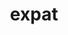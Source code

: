 ---
title: "expat"
layout: cache
categories: [package, develop-2024-10-06]
meta: {"versions": ["2.6.3"], "compilers": ["apple-clang@=15.0.0", "cce@=15.0.1", "gcc@=10.2.1", "gcc@=11.1.0", "gcc@=11.4.0", "gcc@=12.3.0", "gcc@=13.2.0", "gcc@=7.3.1", "gcc@=7.5.0", "gcc@=9.4.0", "intel@=2021.10.0", "oneapi@=2023.2.0", "oneapi@=2024.2.1"], "oss": ["amzn2", "centos7", "rhel8", "ubuntu18.04", "ubuntu20.04", "ubuntu22.04", "ubuntu24.04", "ventura"], "platforms": ["darwin", "linux"], "targets": ["aarch64", "neoverse_n1", "neoverse_v1", "neoverse_v2", "ppc64le", "x86_64_v3", "x86_64_v4", "zen4"], "stacks": ["aws-isc", "aws-isc-aarch64", "aws-pcluster-neoverse_v1", "aws-pcluster-x86_64_v4", "build_systems", "data-vis-sdk", "developer-tools-manylinux2014", "e4s", "e4s-cray-rhel", "e4s-neoverse-v2", "e4s-neoverse_v1", "e4s-oneapi", "e4s-power", "e4s-rocm-external", "ml-darwin-aarch64-mps", "ml-linux-x86_64-cpu", "ml-linux-x86_64-cuda", "ml-linux-x86_64-rocm", "radiuss", "radiuss-aws", "radiuss-aws-aarch64", "root", "tutorial"], "num_specs": 23, "num_specs_by_stack": {"root": 23, "ml-darwin-aarch64-mps": 1, "aws-isc-aarch64": 2, "radiuss-aws-aarch64": 2, "aws-pcluster-neoverse_v1": 2, "radiuss-aws": 1, "aws-isc": 1, "aws-pcluster-x86_64_v4": 6, "e4s-cray-rhel": 1, "developer-tools-manylinux2014": 1, "build_systems": 1, "radiuss": 1, "e4s-power": 1, "data-vis-sdk": 1, "e4s-neoverse_v1": 1, "e4s-neoverse-v2": 1, "e4s": 1, "tutorial": 2, "e4s-rocm-external": 1, "e4s-oneapi": 1, "ml-linux-x86_64-cuda": 1, "ml-linux-x86_64-rocm": 1, "ml-linux-x86_64-cpu": 1}}
spec_details: [{"hash": "efm7wdwhqlnhbl6sehxdv7fvhet37w3n", "compiler": "apple-clang@=15.0.0", "versions": ["2.6.3"], "os": "ventura", "platform": "darwin", "target": "aarch64", "variants": ["build_system=autotools", "~libbsd"], "stacks": ["root", "ml-darwin-aarch64-mps"], "size": "-", "tarball": "https://binaries.spack.io/develop-2024-10-06/build_cache/darwin-ventura-aarch64/apple-clang-15.0.0/expat-2.6.3/darwin-ventura-aarch64-apple-clang-15.0.0-expat-2.6.3-efm7wdwhqlnhbl6sehxdv7fvhet37w3n.spack"}, {"hash": "nyemty4tp3mofy7zmv4bvnkfz4btdwzw", "compiler": "gcc@=7.3.1", "versions": ["2.6.3"], "os": "amzn2", "platform": "linux", "target": "aarch64", "variants": ["build_system=autotools", "+libbsd"], "stacks": ["root", "aws-isc-aarch64", "radiuss-aws-aarch64"], "size": "-", "tarball": "https://binaries.spack.io/develop-2024-10-06/build_cache/linux-amzn2-aarch64/gcc-7.3.1/expat-2.6.3/linux-amzn2-aarch64-gcc-7.3.1-expat-2.6.3-nyemty4tp3mofy7zmv4bvnkfz4btdwzw.spack"}, {"hash": "z4zwkwh7vyoauew4lkfst3cixexx5ane", "compiler": "gcc@=7.3.1", "versions": ["2.6.3"], "os": "amzn2", "platform": "linux", "target": "neoverse_n1", "variants": ["build_system=autotools", "+libbsd"], "stacks": ["root", "aws-isc-aarch64", "radiuss-aws-aarch64"], "size": "-", "tarball": "https://binaries.spack.io/develop-2024-10-06/build_cache/linux-amzn2-neoverse_n1/gcc-7.3.1/expat-2.6.3/linux-amzn2-neoverse_n1-gcc-7.3.1-expat-2.6.3-z4zwkwh7vyoauew4lkfst3cixexx5ane.spack"}, {"hash": "kbxiisdwf4tkkwzan6zbsp7wojegbfnz", "compiler": "gcc@=12.3.0", "versions": ["2.6.3"], "os": "amzn2", "platform": "linux", "target": "neoverse_n1", "variants": ["build_system=autotools", "+libbsd"], "stacks": ["root", "aws-pcluster-neoverse_v1"], "size": "-", "tarball": "https://binaries.spack.io/develop-2024-10-06/build_cache/linux-amzn2-neoverse_n1/gcc-12.3.0/expat-2.6.3/linux-amzn2-neoverse_n1-gcc-12.3.0-expat-2.6.3-kbxiisdwf4tkkwzan6zbsp7wojegbfnz.spack"}, {"hash": "o43dl6d4splkfzasijgjziio3ujxf5b2", "compiler": "gcc@=7.3.1", "versions": ["2.6.3"], "os": "amzn2", "platform": "linux", "target": "x86_64_v3", "variants": ["build_system=autotools", "+libbsd"], "stacks": ["root", "radiuss-aws", "aws-isc"], "size": "-", "tarball": "https://binaries.spack.io/develop-2024-10-06/build_cache/linux-amzn2-x86_64_v3/gcc-7.3.1/expat-2.6.3/linux-amzn2-x86_64_v3-gcc-7.3.1-expat-2.6.3-o43dl6d4splkfzasijgjziio3ujxf5b2.spack"}, {"hash": "bzwadga2cqw2t2nvmpj2nsauk6evgntr", "compiler": "gcc@=12.3.0", "versions": ["2.6.3"], "os": "amzn2", "platform": "linux", "target": "neoverse_v1", "variants": ["build_system=autotools", "+libbsd"], "stacks": ["root", "aws-pcluster-neoverse_v1"], "size": "-", "tarball": "https://binaries.spack.io/develop-2024-10-06/build_cache/linux-amzn2-neoverse_v1/gcc-12.3.0/expat-2.6.3/linux-amzn2-neoverse_v1-gcc-12.3.0-expat-2.6.3-bzwadga2cqw2t2nvmpj2nsauk6evgntr.spack"}, {"hash": "oj36fka4xjig2pn737domst7ym5jkepf", "compiler": "gcc@=12.3.0", "versions": ["2.6.3"], "os": "amzn2", "platform": "linux", "target": "x86_64_v3", "variants": ["build_system=autotools", "+libbsd"], "stacks": ["aws-pcluster-x86_64_v4", "root"], "size": "-", "tarball": "https://binaries.spack.io/develop-2024-10-06/build_cache/linux-amzn2-x86_64_v3/gcc-12.3.0/expat-2.6.3/linux-amzn2-x86_64_v3-gcc-12.3.0-expat-2.6.3-oj36fka4xjig2pn737domst7ym5jkepf.spack"}, {"hash": "yyjwmap573ysp5cwsvfgofe3m2pxvz3z", "compiler": "gcc@=12.3.0", "versions": ["2.6.3"], "os": "amzn2", "platform": "linux", "target": "x86_64_v4", "variants": ["build_system=autotools", "+libbsd"], "stacks": ["aws-pcluster-x86_64_v4", "root"], "size": "-", "tarball": "https://binaries.spack.io/develop-2024-10-06/build_cache/linux-amzn2-x86_64_v4/gcc-12.3.0/expat-2.6.3/linux-amzn2-x86_64_v4-gcc-12.3.0-expat-2.6.3-yyjwmap573ysp5cwsvfgofe3m2pxvz3z.spack"}, {"hash": "dfvzhbn7sw7afjbdeuub764qmeyc3ko5", "compiler": "oneapi@=2023.2.0", "versions": ["2.6.3"], "os": "amzn2", "platform": "linux", "target": "x86_64_v3", "variants": ["build_system=autotools", "+libbsd"], "stacks": ["aws-pcluster-x86_64_v4", "root"], "size": "-", "tarball": "https://binaries.spack.io/develop-2024-10-06/build_cache/linux-amzn2-x86_64_v3/oneapi-2023.2.0/expat-2.6.3/linux-amzn2-x86_64_v3-oneapi-2023.2.0-expat-2.6.3-dfvzhbn7sw7afjbdeuub764qmeyc3ko5.spack"}, {"hash": "sxmhm3ljkgmmyhkyrfe7sowpbxaloiwk", "compiler": "intel@=2021.10.0", "versions": ["2.6.3"], "os": "amzn2", "platform": "linux", "target": "x86_64_v3", "variants": ["build_system=autotools", "+libbsd"], "stacks": ["aws-pcluster-x86_64_v4", "root"], "size": "-", "tarball": "https://binaries.spack.io/develop-2024-10-06/build_cache/linux-amzn2-x86_64_v3/intel-2021.10.0/expat-2.6.3/linux-amzn2-x86_64_v3-intel-2021.10.0-expat-2.6.3-sxmhm3ljkgmmyhkyrfe7sowpbxaloiwk.spack"}, {"hash": "3facrsf26q35jnk3z6eqnwyif36tzm3n", "compiler": "cce@=15.0.1", "versions": ["2.6.3"], "os": "rhel8", "platform": "linux", "target": "zen4", "variants": ["build_system=autotools", "+libbsd"], "stacks": ["root", "e4s-cray-rhel"], "size": "-", "tarball": "https://binaries.spack.io/develop-2024-10-06/build_cache/linux-rhel8-zen4/cce-15.0.1/expat-2.6.3/linux-rhel8-zen4-cce-15.0.1-expat-2.6.3-3facrsf26q35jnk3z6eqnwyif36tzm3n.spack"}, {"hash": "j4bumz7kd3yxlckfioneykfbhgx3tehf", "compiler": "gcc@=10.2.1", "versions": ["2.6.3"], "os": "centos7", "platform": "linux", "target": "x86_64_v3", "variants": ["build_system=autotools", "+libbsd"], "stacks": ["root", "developer-tools-manylinux2014"], "size": "-", "tarball": "https://binaries.spack.io/develop-2024-10-06/build_cache/linux-centos7-x86_64_v3/gcc-10.2.1/expat-2.6.3/linux-centos7-x86_64_v3-gcc-10.2.1-expat-2.6.3-j4bumz7kd3yxlckfioneykfbhgx3tehf.spack"}, {"hash": "crsnhph4ph4sxwunux37iapeadydhtrv", "compiler": "intel@=2021.10.0", "versions": ["2.6.3"], "os": "amzn2", "platform": "linux", "target": "x86_64_v4", "variants": ["build_system=autotools", "+libbsd"], "stacks": ["aws-pcluster-x86_64_v4", "root"], "size": "-", "tarball": "https://binaries.spack.io/develop-2024-10-06/build_cache/linux-amzn2-x86_64_v4/intel-2021.10.0/expat-2.6.3/linux-amzn2-x86_64_v4-intel-2021.10.0-expat-2.6.3-crsnhph4ph4sxwunux37iapeadydhtrv.spack"}, {"hash": "2pujfb6g36b3gx2m64m7pdqsdu5lkgx4", "compiler": "oneapi@=2023.2.0", "versions": ["2.6.3"], "os": "amzn2", "platform": "linux", "target": "x86_64_v4", "variants": ["build_system=autotools", "+libbsd"], "stacks": ["aws-pcluster-x86_64_v4", "root"], "size": "-", "tarball": "https://binaries.spack.io/develop-2024-10-06/build_cache/linux-amzn2-x86_64_v4/oneapi-2023.2.0/expat-2.6.3/linux-amzn2-x86_64_v4-oneapi-2023.2.0-expat-2.6.3-2pujfb6g36b3gx2m64m7pdqsdu5lkgx4.spack"}, {"hash": "r5uq6vcnetoafk54sshqezbhckjw7hyd", "compiler": "gcc@=7.5.0", "versions": ["2.6.3"], "os": "ubuntu18.04", "platform": "linux", "target": "x86_64_v3", "variants": ["build_system=autotools", "+libbsd"], "stacks": ["build_systems", "root", "radiuss"], "size": "-", "tarball": "https://binaries.spack.io/develop-2024-10-06/build_cache/linux-ubuntu18.04-x86_64_v3/gcc-7.5.0/expat-2.6.3/linux-ubuntu18.04-x86_64_v3-gcc-7.5.0-expat-2.6.3-r5uq6vcnetoafk54sshqezbhckjw7hyd.spack"}, {"hash": "7sa6jp5ontjwmy4cjcc52vhjuidmifjb", "compiler": "gcc@=9.4.0", "versions": ["2.6.3"], "os": "ubuntu20.04", "platform": "linux", "target": "ppc64le", "variants": ["build_system=autotools", "+libbsd"], "stacks": ["root", "e4s-power"], "size": "-", "tarball": "https://binaries.spack.io/develop-2024-10-06/build_cache/linux-ubuntu20.04-ppc64le/gcc-9.4.0/expat-2.6.3/linux-ubuntu20.04-ppc64le-gcc-9.4.0-expat-2.6.3-7sa6jp5ontjwmy4cjcc52vhjuidmifjb.spack"}, {"hash": "ymp444i7a5ie2vxbx3baij6q2ypolzpt", "compiler": "gcc@=11.1.0", "versions": ["2.6.3"], "os": "ubuntu20.04", "platform": "linux", "target": "x86_64_v3", "variants": ["build_system=autotools", "+libbsd"], "stacks": ["root", "data-vis-sdk"], "size": "-", "tarball": "https://binaries.spack.io/develop-2024-10-06/build_cache/linux-ubuntu20.04-x86_64_v3/gcc-11.1.0/expat-2.6.3/linux-ubuntu20.04-x86_64_v3-gcc-11.1.0-expat-2.6.3-ymp444i7a5ie2vxbx3baij6q2ypolzpt.spack"}, {"hash": "nju7pkoiaiym2d5jfo46i2uyow3cxlf7", "compiler": "gcc@=11.4.0", "versions": ["2.6.3"], "os": "ubuntu22.04", "platform": "linux", "target": "neoverse_v1", "variants": ["build_system=autotools", "+libbsd"], "stacks": ["root", "e4s-neoverse_v1"], "size": "-", "tarball": "https://binaries.spack.io/develop-2024-10-06/build_cache/linux-ubuntu22.04-neoverse_v1/gcc-11.4.0/expat-2.6.3/linux-ubuntu22.04-neoverse_v1-gcc-11.4.0-expat-2.6.3-nju7pkoiaiym2d5jfo46i2uyow3cxlf7.spack"}, {"hash": "pyd2awg7jbmgovydlgnduxbwgw2atiwt", "compiler": "gcc@=11.4.0", "versions": ["2.6.3"], "os": "ubuntu22.04", "platform": "linux", "target": "neoverse_v2", "variants": ["build_system=autotools", "+libbsd"], "stacks": ["e4s-neoverse-v2", "root"], "size": "-", "tarball": "https://binaries.spack.io/develop-2024-10-06/build_cache/linux-ubuntu22.04-neoverse_v2/gcc-11.4.0/expat-2.6.3/linux-ubuntu22.04-neoverse_v2-gcc-11.4.0-expat-2.6.3-pyd2awg7jbmgovydlgnduxbwgw2atiwt.spack"}, {"hash": "hkqufp2qsdm2o3grtm3yiu6lsqs5rq3w", "compiler": "gcc@=11.4.0", "versions": ["2.6.3"], "os": "ubuntu22.04", "platform": "linux", "target": "x86_64_v3", "variants": ["build_system=autotools", "+libbsd"], "stacks": ["e4s", "root", "tutorial", "e4s-rocm-external"], "size": "-", "tarball": "https://binaries.spack.io/develop-2024-10-06/build_cache/linux-ubuntu22.04-x86_64_v3/gcc-11.4.0/expat-2.6.3/linux-ubuntu22.04-x86_64_v3-gcc-11.4.0-expat-2.6.3-hkqufp2qsdm2o3grtm3yiu6lsqs5rq3w.spack"}, {"hash": "zvhyzqc5zzvdbvrtw6eti5n6kuhqciyv", "compiler": "oneapi@=2024.2.1", "versions": ["2.6.3"], "os": "ubuntu22.04", "platform": "linux", "target": "x86_64_v3", "variants": ["build_system=autotools", "+libbsd"], "stacks": ["root", "e4s-oneapi"], "size": "-", "tarball": "https://binaries.spack.io/develop-2024-10-06/build_cache/linux-ubuntu22.04-x86_64_v3/oneapi-2024.2.1/expat-2.6.3/linux-ubuntu22.04-x86_64_v3-oneapi-2024.2.1-expat-2.6.3-zvhyzqc5zzvdbvrtw6eti5n6kuhqciyv.spack"}, {"hash": "we5b2y3l3zatwafldn6yjra6n57a6ks5", "compiler": "gcc@=12.3.0", "versions": ["2.6.3"], "os": "ubuntu22.04", "platform": "linux", "target": "x86_64_v3", "variants": ["build_system=autotools", "+libbsd"], "stacks": ["root", "tutorial"], "size": "-", "tarball": "https://binaries.spack.io/develop-2024-10-06/build_cache/linux-ubuntu22.04-x86_64_v3/gcc-12.3.0/expat-2.6.3/linux-ubuntu22.04-x86_64_v3-gcc-12.3.0-expat-2.6.3-we5b2y3l3zatwafldn6yjra6n57a6ks5.spack"}, {"hash": "ilbchnxejzm7iethfcnmxddctgatninz", "compiler": "gcc@=13.2.0", "versions": ["2.6.3"], "os": "ubuntu24.04", "platform": "linux", "target": "x86_64_v3", "variants": ["build_system=autotools", "+libbsd"], "stacks": ["ml-linux-x86_64-cuda", "root", "ml-linux-x86_64-rocm", "ml-linux-x86_64-cpu"], "size": "-", "tarball": "https://binaries.spack.io/develop-2024-10-06/build_cache/linux-ubuntu24.04-x86_64_v3/gcc-13.2.0/expat-2.6.3/linux-ubuntu24.04-x86_64_v3-gcc-13.2.0-expat-2.6.3-ilbchnxejzm7iethfcnmxddctgatninz.spack"}]
---